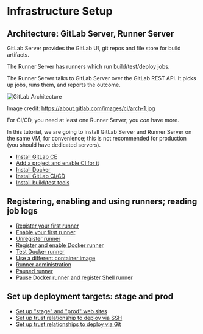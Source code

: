 # Infrastructure Setup

## Architecture: GitLab Server, Runner Server

GitLab Server provides the GitLab UI, git repos and file store for build artifacts.

The Runner Server has runners which run build/test/deploy jobs.

The Runner Server talks to GitLab Server over the GitLab REST API.
It picks up jobs, runs them, and reports the outcome.

![GitLab Architecture](https://about.gitlab.com/images/ci/arch-1.jpg)

Image credit: https://about.gitlab.com/images/ci/arch-1.jpg

For CI/CD, you need at least one Runner Server; you _can_ have more.

In this tutorial, we are going to install GitLab Server and Runner Server
on the same VM, for convenience; this is not recommended for production
(you should have dedicated servers).


- [Install GitLab CE](10-installing-gitlab-ce.md)
- [Add a project and enable CI for it](12-setting-up-a-project.md)
- [Install Docker](15-installing-docker.md)
- [Install GitLab CI/CD](20-installing-gitlab-ci.md)
- [Install build/test tools](21-install-build-and-test-tools.md)



## Registering, enabling and using runners; reading job logs
- [Register your first runner](22-registering-our-first-runner.md)
- [Enable your first runner](18-enabling-shell-runner.md)
- [Unregister runner](24-unregistering-runners.md)
- [Register and enable Docker runner](25-register-and-enable-Docker-runner.md)
- [Test Docker runner](26-test-docker-runner.md)
- [Use a different container image](27-change-docker-image.md)
- [Runner administration](80-runners-admin.md)
- [Paused runner](84-paused-runner.md)
- [Pause Docker runner and register Shell runner](86-shell-again.md)

## Set up deployment targets: stage and prod
- [Set up "stage" and "prod" web sites](91-set-up-prod-and-stg-web-sites.md)
- [Set up trust relationship to deploy via SSH](92-deploy-using-ssh.md)
- [Set up trust relationships to deploy via Git](93-deploy-via-git.md)
